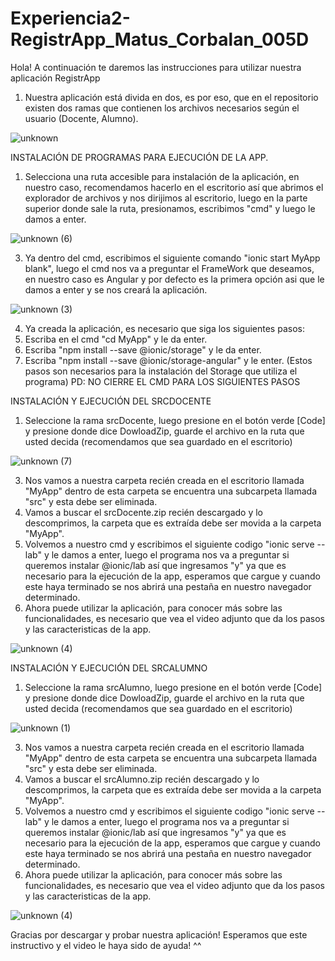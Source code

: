 # Experiencia2-RegistrApp_Matus_Corbalan_005D

Hola! A continuación te daremos las instrucciones para utilizar nuestra aplicación RegistrApp

1. Nuestra aplicación está divida en dos, es por eso, que en el repositorio existen dos ramas que contienen los archivos necesarios según el usuario (Docente, Alumno).

![unknown](https://user-images.githubusercontent.com/101734358/198659304-8b42aef1-5505-4878-9182-88b82a4bb891.png)



INSTALACIÓN DE PROGRAMAS PARA EJECUCIÓN DE LA APP.
1. Selecciona una ruta accesible para instalación de la aplicación, en nuestro caso, recomendamos hacerlo en el escritorio así que abrimos el explorador de archivos y nos dirijimos al escritorio, luego en la parte superior donde sale la ruta, presionamos, escribimos "cmd" y luego le damos a enter.

![unknown (6)](https://user-images.githubusercontent.com/101734358/198675674-1981b6ae-710e-4a41-8533-c67337015f56.png)




3. Ya dentro del cmd, escribimos el siguiente comando "ionic start MyApp blank", luego el cmd nos va a preguntar el FrameWork que deseamos, en nuestro caso es Angular y por defecto es la primera opción asi que le damos a enter y se nos creará la aplicación.

![unknown (3)](https://user-images.githubusercontent.com/101734358/198668968-e1e430cb-907d-4c46-8562-602546d8bb36.png)


4. Ya creada la aplicación, es necesario que siga los siguientes pasos:
  1. Escriba en el cmd "cd MyApp" y le da enter.
  2. Escriba "npm install --save @ionic/storage" y le da enter.
  3. Escriba "npm install --save @ionic/storage-angular" y le enter.
  (Estos pasos son necesarios para la instalación del Storage que utiliza el programa)
  PD: NO CIERRE EL CMD PARA LOS SIGUIENTES PASOS



INSTALACIÓN Y EJECUCIÓN DEL SRCDOCENTE
1. Seleccione la rama srcDocente, luego presione en el botón verde [Code] y presione donde dice DowloadZip, guarde el archivo en la ruta que usted decida (recomendamos que sea guardado en el escritorio)

![unknown (7)](https://user-images.githubusercontent.com/101734358/198676993-4431cb0b-2ad7-48d7-a137-c0d7b7002a97.png)



3. Nos vamos a nuestra carpeta recién creada en el escritorio llamada "MyApp" dentro de esta carpeta se encuentra una subcarpeta llamada "src" y esta debe ser eliminada.
4. Vamos a buscar el srcDocente.zip recién descargado y lo descomprimos, la carpeta que es extraída debe ser movida a la carpeta "MyApp".
5. Volvemos a nuestro cmd y escribimos el siguiente codigo "ionic serve --lab" y le damos a enter, luego el programa nos va a preguntar si queremos instalar @ionic/lab así que ingresamos "y" ya que es necesario para la ejecución de la app, esperamos que cargue y cuando este haya terminado se nos abrirá una pestaña en nuestro navegador determinado. 
6. Ahora puede utilizar la aplicación, para conocer más sobre las funcionalidades, es necesario que vea el video adjunto que da los pasos y las caracteristicas de la app.


![unknown (4)](https://user-images.githubusercontent.com/101734358/198675084-b1647b05-b3e3-496e-9a26-4011251d0218.png)

INSTALACIÓN Y EJECUCIÓN DEL SRCALUMNO
1. Seleccione la rama srcAlumno, luego presione en el botón verde [Code] y presione donde dice DowloadZip, guarde el archivo en la ruta que usted decida (recomendamos que sea guardado en el escritorio)

![unknown (1)](https://user-images.githubusercontent.com/101734358/198660314-78d527bb-c6fb-4770-8402-14b3fe447735.png)


3. Nos vamos a nuestra carpeta recién creada en el escritorio llamada "MyApp" dentro de esta carpeta se encuentra una subcarpeta llamada "src" y esta debe ser eliminada.
4. Vamos a buscar el srcAlumno.zip recién descargado y lo descomprimos, la carpeta que es extraída debe ser movida a la carpeta "MyApp".
5. Volvemos a nuestro cmd y escribimos el siguiente codigo "ionic serve --lab" y le damos a enter, luego el programa nos va a preguntar si queremos instalar @ionic/lab así que ingresamos "y" ya que es necesario para la ejecución de la app, esperamos que cargue y cuando este haya terminado se nos abrirá una pestaña en nuestro navegador determinado. 
6. Ahora puede utilizar la aplicación, para conocer más sobre las funcionalidades, es necesario que vea el video adjunto que da los pasos y las caracteristicas de la app.


![unknown (4)](https://user-images.githubusercontent.com/101734358/198675084-b1647b05-b3e3-496e-9a26-4011251d0218.png)


Gracias por descargar y probar nuestra aplicación! Esperamos que este instructivo y el video le haya sido de ayuda! ^^
